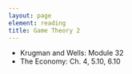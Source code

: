 ```yaml
---
layout: page
element: reading
title: Game Theory 2
---
```


* Krugman and Wells: Module 32
* The Economy: Ch. 4, 5.10, 6.10
